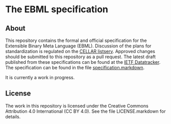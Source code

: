# The EBML specification

## About

This repository contains the formal and official specification for the Extensible Binary Meta Language (EBML). Discussion of the plans for standardization is regulated on the [CELLAR listserv](https://datatracker.ietf.org/wg/cellar/charter/). Approved changes should be submitted to this repository as a pull request. The latest draft published from these specifications can be found at the [IETF Datatracker](https://datatracker.ietf.org/doc/draft-lhomme-cellar-ebml/). The specification can be found in the file [specification.markdown](specification.markdown).

It is currently a work in progress.

## License

The work in this repository is licensed under the Creative Commons Attribution 4.0 International (CC BY 4.0). See the file LICENSE.markdown for details.
